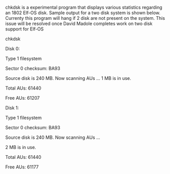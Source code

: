 chkdsk is a experimental program that displays various statistics regarding an 1802 Elf-OS disk.
Sample output for a two disk system is shown below.  Currenty this program will hang if 2 disk
are not present on the system.  This issue will be resolved once David Madole completes work
on two disk support for Elf-OS

chkdsk

Disk 0:

Type 1 filesystem

Sector 0 checksum: BA93

Source disk is 240 MB. Now scanning AUs ...
1 MB is in use.

Total AUs: 61440

Free  AUs: 61207






Disk 1:

Type 1 filesystem

Sector 0 checksum: BA93

Source disk is 240 MB. Now scanning AUs ...

2 MB is in use.

Total AUs: 61440

Free  AUs: 61177

